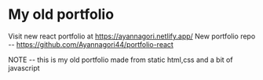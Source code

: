# My old portfolio

Visit new react portfolio at https://ayannagori.netlify.app/
New portfolio repo -- https://github.com/Ayannagori44/portfolio-react

NOTE -- this is my old portfolio made from static html,css and a bit of javascript
